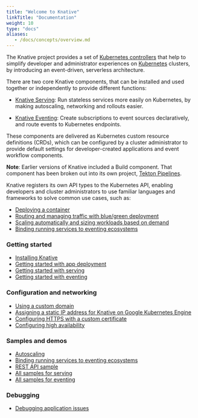 ```yaml
---
title: "Welcome to Knative"
linkTitle: "Documentation"
weight: 10
type: "docs"
aliases:
   - /docs/concepts/overview.md
---
```


The Knative project provides a set of [Kubernetes controllers](https://kubernetes.io/docs/concepts/architecture/controller/) that help to simplify developer and administrator experiences on [Kubernetes](https://kubernetes.io) clusters, by introducing an event-driven, serverless architecture.

There are two core Knative components, that can be installed and used together or independently to provide different functions:

* [Knative Serving](https://knative.dev/docs/serving/): Run stateless services more easily on Kubernetes,
   by making autoscaling, networking and rollouts easier.

* [Knative Eventing](https://knative.dev/docs/eventing/): Create subscriptions to event sources declaratively,
   and route events to Kubernetes endpoints.

These components are delivered as Kubernetes custom resource definitions (CRDs), which can be configured by a cluster administrator to provide default settings for developer-created applications and event workflow components.

**Note**: Earlier versions of Knative included a Build component.  That component has been broken out into its own
project, [Tekton Pipelines](https://tekton.dev/).

Knative registers its own API types to the Kubernetes API, enabling developers and cluster administrators to use familiar languages and frameworks to solve common use cases, such as:

- [Deploying a container](./serving/getting-started-knative-app.md)
- [Routing and managing traffic with blue/green deployment](./serving/samples/blue-green-deployment.md)
- [Scaling automatically and sizing workloads based on demand](./serving/autoscaling)
- [Binding running services to eventing ecosystems](./eventing/getting-started.md)

### Getting started

- [Installing Knative](./install/README.md)
- [Getting started with app deployment](./serving/getting-started-knative-app.md)
- [Getting started with serving](./serving)
- [Getting started with eventing](./eventing)

### Configuration and networking

- [Using a custom domain](./serving/using-a-custom-domain.md)
- [Assigning a static IP address for Knative on Google Kubernetes Engine](./serving/gke-assigning-static-ip-address.md)
- [Configuring HTTPS with a custom certificate](./serving/using-a-tls-cert.md)
- [Configuring high availability](./serving/config-ha.md)

### Samples and demos

- [Autoscaling](./serving/autoscaling/autoscale-go/)
- [Binding running services to eventing ecosystems](./eventing/samples/kubernetes-event-source/)
- [REST API sample](./serving/samples/rest-api-go/README.md)
- [All samples for serving](./serving/samples/)
- [All samples for eventing](./eventing/samples/)

### Debugging

- [Debugging application issues](./serving/debugging-application-issues.md)
